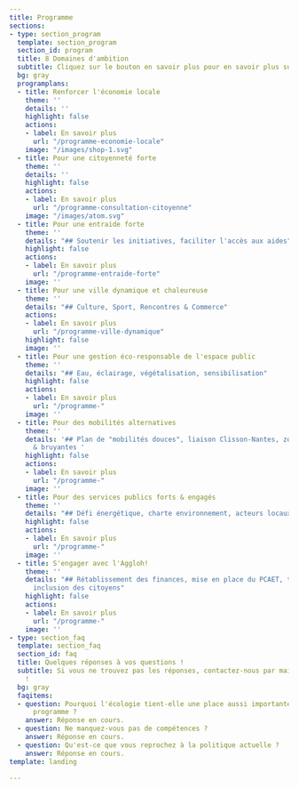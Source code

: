 ```yaml
---
title: Programme
sections:
- type: section_program
  template: section_program
  section_id: program
  title: 8 Domaines d'ambition
  subtitle: Cliquez sur le bouton en savoir plus pour en savoir plus sur chaque élément.
  bg: gray
  programplans:
  - title: Renforcer l'économie locale
    theme: ''
    details: ''
    highlight: false
    actions:
    - label: En savoir plus
      url: "/programme-economie-locale"
    image: "/images/shop-1.svg"
  - title: Pour une citoyenneté forte
    theme: ''
    details: ''
    highlight: false
    actions:
    - label: En savoir plus
      url: "/programme-consultation-citoyenne"
    image: "/images/atom.svg"
  - title: Pour une entraide forte
    theme: ''
    details: "## Soutenir les initiatives, faciliter l'accès aux aides"
    highlight: false
    actions:
    - label: En savoir plus
      url: "/programme-entraide-forte"
    image: ''
  - title: Pour une ville dynamique et chaleureuse
    theme: ''
    details: "## Culture, Sport, Rencontres & Commerce"
    actions:
    - label: En savoir plus
      url: "/programme-ville-dynamique"
    highlight: false
    image: ''
  - title: Pour une gestion éco-responsable de l'espace public
    theme: ''
    details: "## Eau, éclairage, végétalisation, sensibilisation"
    highlight: false
    actions:
    - label: En savoir plus
      url: "/programme-"
    image: ''
  - title: Pour des mobilités alternatives
    theme: ''
    details: '## Plan de "mobilités douces", liaison Clisson-Nantes, zones dangereuses
      & bruyantes '
    highlight: false
    actions:
    - label: En savoir plus
      url: "/programme-"
    image: ''
  - title: Pour des services publics forts & engagés
    theme: ''
    details: "## Défi énergétique, charte environnement, acteurs locaux, alimentation"
    highlight: false
    actions:
    - label: En savoir plus
      url: "/programme-"
    image: ''
  - title: S'engager avec l'Aggloh!
    theme: ''
    details: "## Rétablissement des finances, mise en place du PCAET, transparence,
      inclusion des citoyens"
    highlight: false
    actions:
    - label: En savoir plus
      url: "/programme-"
    image: ''
- type: section_faq
  template: section_faq
  section_id: faq
  title: Quelques réponses à vos questions !
  subtitle: Si vous ne trouvez pas les réponses, contactez-nous par mail ou téléphone
    !
  bg: gray
  faqitems:
  - question: Pourquoi l'écologie tient-elle une place aussi importante dans notre
      programme ?
    answer: Réponse en cours.
  - question: Ne manquez-vous pas de compétences ?
    answer: Réponse en cours.
  - question: Qu'est-ce que vous reprochez à la politique actuelle ?
    answer: Réponse en cours.
template: landing

---
```

